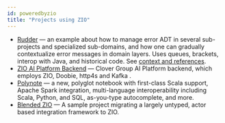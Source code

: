 ```yaml
---
id: poweredbyzio
title: "Projects using ZIO"
---
```


- [Rudder](https://github.com/normation/rudder) — an example about how to manage error ADT in several sub-projects and specialized sub-domains, and how one can gradually contextualize error messages in domain layers. Uses queues, brackets, interop with Java, and historical code. See [context and references](https://issues.rudder.io/issues/14870).
- [ZIO AI Platform Backend](https://github.com/Clover-Group/zio_front) — Clover Group AI Platform backend, which employs ZIO, Doobie, http4s and Kafka .
- [Polynote](https://github.com/polynote/polynote) — a new, polyglot notebook with first-class Scala support, Apache Spark integration, multi-language interoperability including Scala, Python, and SQL, as-you-type autocomplete, and more.
- [Blended ZIO](https://blended-zio.github.io/blended-zio/) — A sample project migrating a largely untyped, actor based integration framework to ZIO.
